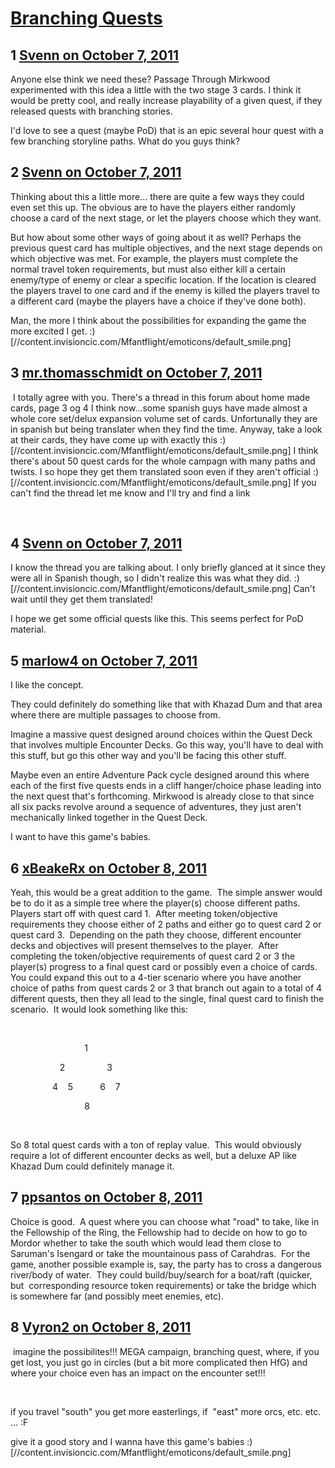 # [Branching Quests](https://community.fantasyflightgames.com/topic/54358-branching-quests/)

## 1 [Svenn on October 7, 2011](https://community.fantasyflightgames.com/topic/54358-branching-quests/?do=findComment&comment=538593)

Anyone else think we need these? Passage Through Mirkwood experimented with this idea a little with the two stage 3 cards. I think it would be pretty cool, and really increase playability of a given quest, if they released quests with branching stories.

I'd love to see a quest (maybe PoD) that is an epic several hour quest with a few branching storyline paths. What do you guys think?

## 2 [Svenn on October 7, 2011](https://community.fantasyflightgames.com/topic/54358-branching-quests/?do=findComment&comment=538601)

Thinking about this a little more... there are quite a few ways they could even set this up. The obvious are to have the players either randomly choose a card of the next stage, or let the players choose which they want.

But how about some other ways of going about it as well? Perhaps the previous quest card has multiple objectives, and the next stage depends on which objective was met. For example, the players must complete the normal travel token requirements, but must also either kill a certain enemy/type of enemy or clear a specific location. If the location is cleared the players travel to one card and if the enemy is killed the players travel to a different card (maybe the players have a choice if they've done both).

Man, the more I think about the possibilities for expanding the game the more excited I get. :) [//content.invisioncic.com/Mfantflight/emoticons/default_smile.png]

## 3 [mr.thomasschmidt on October 7, 2011](https://community.fantasyflightgames.com/topic/54358-branching-quests/?do=findComment&comment=538627)

 I totally agree with you. There's a thread in this forum about home made cards, page 3 og 4 I think now...some spanish guys have made almost a whole core set/delux expansion volume set of cards. Unfortunally they are in spanish but being translater when they find the time. Anyway, take a look at their cards, they have come up with exactly this :) [//content.invisioncic.com/Mfantflight/emoticons/default_smile.png] I think there's about 50 quest cards for the whole campagn with many paths and twists. I so hope they get them translated soon even if they aren't official :) [//content.invisioncic.com/Mfantflight/emoticons/default_smile.png] If you can't find the thread let me know and I'll try and find a link

 

## 4 [Svenn on October 7, 2011](https://community.fantasyflightgames.com/topic/54358-branching-quests/?do=findComment&comment=538631)

I know the thread you are talking about. I only briefly glanced at it since they were all in Spanish though, so I didn't realize this was what they did. :) [//content.invisioncic.com/Mfantflight/emoticons/default_smile.png] Can't wait until they get them translated!

I hope we get some official quests like this. This seems perfect for PoD material.

## 5 [marlow4 on October 7, 2011](https://community.fantasyflightgames.com/topic/54358-branching-quests/?do=findComment&comment=538646)

I like the concept.

They could definitely do something like that with Khazad Dum and that area where there are multiple passages to choose from.

Imagine a massive quest designed around choices within the Quest Deck that involves multiple Encounter Decks. Go this way, you'll have to deal with this stuff, but go this other way and you'll be facing this other stuff.

Maybe even an entire Adventure Pack cycle designed around this where each of the first five quests ends in a cliff hanger/choice phase leading into the next quest that's forthcoming. Mirkwood is already close to that since all six packs revolve around a sequence of adventures, they just aren't mechanically linked together in the Quest Deck.

I want to have this game's babies.

## 6 [xBeakeRx on October 8, 2011](https://community.fantasyflightgames.com/topic/54358-branching-quests/?do=findComment&comment=538737)

Yeah, this would be a great addition to the game.  The simple answer would be to do it as a simple tree where the player(s) choose different paths.  Players start off with quest card 1.  After meeting token/objective requirements they choose either of 2 paths and either go to quest card 2 or quest card 3.  Depending on the path they choose, different encounter decks and objectives will present themselves to the player.  After completing the token/objective requirements of quest card 2 or 3 the player(s) progress to a final quest card or possibly even a choice of cards.  You could expand this out to a 4-tier scenario where you have another choice of paths from quest cards 2 or 3 that branch out again to a total of 4 different quests, then they all lead to the single, final quest card to finish the scenario.  It would look something like this:

 

                              1

                    2                 3

                 4    5           6    7

                              8 

 

So 8 total quest cards with a ton of replay value.  This would obviously require a lot of different encounter decks as well, but a deluxe AP like Khazad Dum could definitely manage it.

## 7 [ppsantos on October 8, 2011](https://community.fantasyflightgames.com/topic/54358-branching-quests/?do=findComment&comment=539017)

Choice is good.  A quest where you can choose what "road" to take, like in the Fellowship of the Ring, the Fellowship had to decide on how to go to Mordor whether to take the south which would lead them close to Saruman's Isengard or take the mountainous pass of Carahdras.  For the game, another possible example is, say, the party has to cross a dangerous river/body of water.  They could build/buy/search for a boat/raft (quicker, but  corresponding resource token requirements) or take the bridge which is somewhere far (and possibly meet enemies, etc).

## 8 [Vyron2 on October 8, 2011](https://community.fantasyflightgames.com/topic/54358-branching-quests/?do=findComment&comment=539022)

 imagine the possibilites!!! MEGA campaign, branching quest, where, if you get lost, you just go in circles (but a bit more complicated then HfG) and where your choice even has an impact on the encounter set!!! 

 

if you travel "south" you get more easterlings, if  "east" more orcs, etc. etc. ... :F

give it a good story and I wanna have this game's babies :) [//content.invisioncic.com/Mfantflight/emoticons/default_smile.png]

